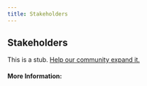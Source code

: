 ```yaml
---
title: Stakeholders
---
```


## Stakeholders

This is a stub. [Help our community expand it.](https://github.com/freeCodeCamp/guide-articles/tree/master/articles/Agile/Stakeholders/index.md)

<!-- The article goes here, in GitHub-flavored Markdown. Feel free to add YouTube videos, images, and CodePen/JSBin embeds  -->

#### More Information:
<!-- Please add any articles you think might be helpful to read before writing the article -->


